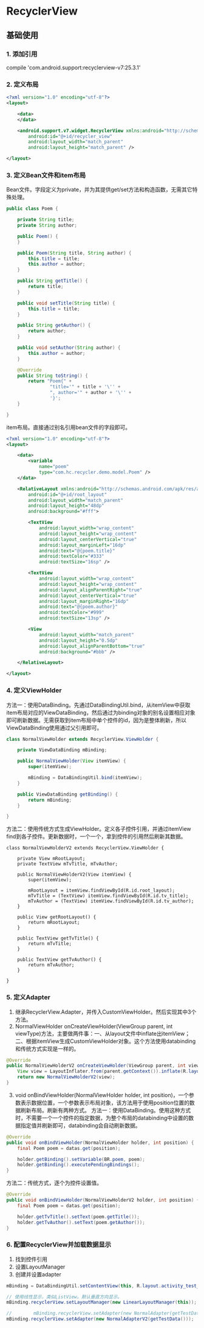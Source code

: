 
# RecyclerView

## 基础使用

### 1. 添加引用
compile 'com.android.support:recyclerview-v7:25.3.1'

### 2. 定义布局
``` xml
<?xml version="1.0" encoding="utf-8"?>
<layout>

    <data>
    </data>

    <android.support.v7.widget.RecyclerView xmlns:android="http://schemas.android.com/apk/res/android"
        android:id="@+id/recycler_view"
        android:layout_width="match_parent"
        android:layout_height="match_parent" />

</layout>

```

### **3. 定义Bean文件和item布局**
Bean文件。字段定义为private，并为其提供get/set方法和构造函数，无需其它特殊处理。
``` java
public class Poem {

    private String title;
    private String author;

    public Poem() {
    }

    public Poem(String title, String author) {
        this.title = title;
        this.author = author;
    }

    public String getTitle() {
        return title;
    }

    public void setTitle(String title) {
        this.title = title;
    }

    public String getAuthor() {
        return author;
    }

    public void setAuthor(String author) {
        this.author = author;
    }

    @Override
    public String toString() {
        return "Poem{" +
                "title='" + title + '\'' +
                ", author='" + author + '\'' +
                '}';
    }

}
```
item布局。直接通过别名引用bean文件的字段即可。
``` xml
<?xml version="1.0" encoding="utf-8"?>
<layout>

    <data>
        <variable
            name="poem"
            type="com.hc.recycler.demo.model.Poem" />
    </data>

    <RelativeLayout xmlns:android="http://schemas.android.com/apk/res/android"
        android:id="@+id/root_layout"
        android:layout_width="match_parent"
        android:layout_height="48dp"
        android:background="#fff">

        <TextView
            android:layout_width="wrap_content"
            android:layout_height="wrap_content"
            android:layout_centerVertical="true"
            android:layout_marginLeft="16dp"
            android:text="@{poem.title}"
            android:textColor="#333"
            android:textSize="16sp" />

        <TextView
            android:layout_width="wrap_content"
            android:layout_height="wrap_content"
            android:layout_alignParentRight="true"
            android:layout_centerVertical="true"
            android:layout_marginRight="16dp"
            android:text="@{poem.author}"
            android:textColor="#999"
            android:textSize="13sp" />

        <View
            android:layout_width="match_parent"
            android:layout_height="0.5dp"
            android:layout_alignParentBottom="true"
            android:background="#bbb" />

    </RelativeLayout>

</layout>
```

### **4. 定义ViewHolder**
方法一：使用DataBinding。先通过DataBindingUtil.bind，从itemView中获取item布局对应的ViewDataBinding，然后通过为binding对象的别名设置相应对象即可刷新数据。无需获取到item布局中单个控件的id，因为是整体刷新，所以ViewDataBinding使用通过父引用即可。
``` java
class NormalViewHolder extends RecyclerView.ViewHolder {

    private ViewDataBinding mBinding;

    public NormalViewHolder(View itemView) {
        super(itemView);

        mBinding = DataBindingUtil.bind(itemView);
    }

    public ViewDataBinding getBinding() {
        return mBinding;
    }

}
```
方法二：使用传统方式生成ViewHolder。定义各子控件引用，并通过itemView find到各子控件。更新数据时，一个一个，拿到控件的引用然后刷新其数据。
```
class NormalViewHolderV2 extends RecyclerView.ViewHolder {

    private View mRootLayout;
    private TextView mTvTitle, mTvAuthor;

    public NormalViewHolderV2(View itemView) {
        super(itemView);

        mRootLayout = itemView.findViewById(R.id.root_layout);
        mTvTitle = (TextView) itemView.findViewById(R.id.tv_title);
        mTvAuthor = (TextView) itemView.findViewById(R.id.tv_author);
    }

    public View getRootLayout() {
        return mRootLayout;
    }

    public TextView getTvTitle() {
        return mTvTitle;
    }

    public TextView getTvAuthor() {
        return mTvAuthor;
    }

}
```

### **5. 定义Adapter**
1. 继承RecyclerView.Adapter，并传入CustomViewHolder。然后实现其中3个方法。  
2. NormalViewHolder onCreateViewHolder(ViewGroup parent, int viewType)方法，主要做两件事：一、从layout文件中inflate出itemView；二、根据itemView生成CustomViewHolder对象。这个方法使用databinding和传统方式实现是一样的。
``` java
@Override
public NormalViewHolderV2 onCreateViewHolder(ViewGroup parent, int viewType) {
    View view = LayoutInflater.from(parent.getContext()).inflate(R.layout.item_normal, parent, false);
    return new NormalViewHolderV2(view);
}
```
3. void onBindViewHolder(NormalViewHolder holder, int position)，一个参数表示数据位置，一个参数表示布局对象，该方法用于使用position位置的数据刷新布局。刷新有两种方式。
方法一：使用DataBinding。使用这种方式时，不需要一个一个控件的指定数据，为整个布局的databinding中设置的数据指定值并刷新即可，databinding会自动刷新数据。
``` java
@Override
public void onBindViewHolder(NormalViewHolder holder, int position) {
    final Poem poem = datas.get(position);

    holder.getBinding().setVariable(BR.poem, poem);
    holder.getBinding().executePendingBindings();
}
```
方法二：传统方式，逐个为控件设置值。
``` java
@Override
public void onBindViewHolder(NormalViewHolderV2 holder, int position) {
    final Poem poem = datas.get(position);

    holder.getTvTitle().setText(poem.getTitle());
    holder.getTvAuthor().setText(poem.getAuthor());
}
```

### 6. 配置RecyclerView并加载数据显示
1. 找到控件引用  
2. 设置LayoutManager  
3. 创建并设置adapter  
``` java
mBinding = DataBindingUtil.setContentView(this, R.layout.activity_test_recycler_view);

// 使用线性显示，类似ListView。默认垂直方向显示。
mBinding.recyclerView.setLayoutManager(new LinearLayoutManager(this));

//        mBinding.recyclerView.setAdapter(new NormalAdapter(getTestData()));
mBinding.recyclerView.setAdapter(new NormalAdapterV2(getTestData()));
```
